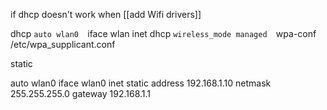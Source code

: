
if dhcp doesn't work when [[add  Wifi drivers]] 


dhcp 
`auto wlan0 
`iface wlan inet dhcp 
`wireless_mode managed 
`wpa-conf /etc/wpa_supplicant.conf


static

auto wlan0
iface wlan0 inet static
    address 192.168.1.10
    netmask 255.255.255.0
    gateway 192.168.1.1